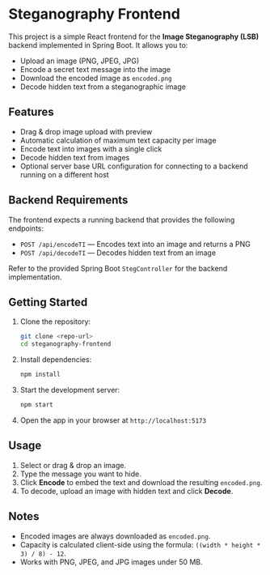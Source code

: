 # Steganography Frontend

This project is a simple React frontend for the **Image Steganography (LSB)** backend implemented in Spring Boot. It allows you to:

- Upload an image (PNG, JPEG, JPG)
- Encode a secret text message into the image
- Download the encoded image as `encoded.png`
- Decode hidden text from a steganographic image

## Features
- Drag & drop image upload with preview
- Automatic calculation of maximum text capacity per image
- Encode text into images with a single click
- Decode hidden text from images
- Optional server base URL configuration for connecting to a backend running on a different host

## Backend Requirements
The frontend expects a running backend that provides the following endpoints:
- `POST /api/encodeTI` — Encodes text into an image and returns a PNG
- `POST /api/decodeTI` — Decodes hidden text from an image

Refer to the provided Spring Boot `StegController` for the backend implementation.

## Getting Started

1. Clone the repository:
   ```bash
   git clone <repo-url>
   cd steganography-frontend
   ```

2. Install dependencies:
   ```bash
   npm install
   ```

3. Start the development server:
   ```bash
   npm start
   ```

4. Open the app in your browser at `http://localhost:5173`

## Usage
1. Select or drag & drop an image.
2. Type the message you want to hide.
3. Click **Encode** to embed the text and download the resulting `encoded.png`.
4. To decode, upload an image with hidden text and click **Decode**.

## Notes
- Encoded images are always downloaded as `encoded.png`.
- Capacity is calculated client-side using the formula: `((width * height * 3) / 8) - 12`.
- Works with PNG, JPEG, and JPG images under 50 MB.
